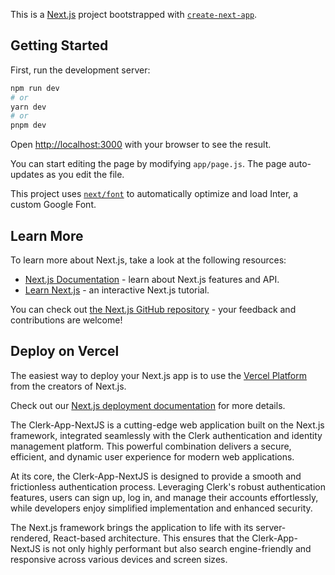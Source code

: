 This is a [Next.js](https://nextjs.org/) project bootstrapped with [`create-next-app`](https://github.com/vercel/next.js/tree/canary/packages/create-next-app).

## Getting Started

First, run the development server:

```bash
npm run dev
# or
yarn dev
# or
pnpm dev
```

Open [http://localhost:3000](http://localhost:3000) with your browser to see the result.

You can start editing the page by modifying `app/page.js`. The page auto-updates as you edit the file.

This project uses [`next/font`](https://nextjs.org/docs/basic-features/font-optimization) to automatically optimize and load Inter, a custom Google Font.

## Learn More

To learn more about Next.js, take a look at the following resources:

- [Next.js Documentation](https://nextjs.org/docs) - learn about Next.js features and API.
- [Learn Next.js](https://nextjs.org/learn) - an interactive Next.js tutorial.

You can check out [the Next.js GitHub repository](https://github.com/vercel/next.js/) - your feedback and contributions are welcome!

## Deploy on Vercel

The easiest way to deploy your Next.js app is to use the [Vercel Platform](https://vercel.com/new?utm_medium=default-template&filter=next.js&utm_source=create-next-app&utm_campaign=create-next-app-readme) from the creators of Next.js.

Check out our [Next.js deployment documentation](https://nextjs.org/docs/deployment) for more details.






The Clerk-App-NextJS is a cutting-edge web application built on the Next.js framework, integrated seamlessly with the Clerk authentication and identity management platform. This powerful combination delivers a secure, efficient, and dynamic user experience for modern web applications.

At its core, the Clerk-App-NextJS is designed to provide a smooth and frictionless authentication process. Leveraging Clerk's robust authentication features, users can sign up, log in, and manage their accounts effortlessly, while developers enjoy simplified implementation and enhanced security.

The Next.js framework brings the application to life with its server-rendered, React-based architecture. This ensures that the Clerk-App-NextJS is not only highly performant but also search engine-friendly and responsive across various devices and screen sizes.
